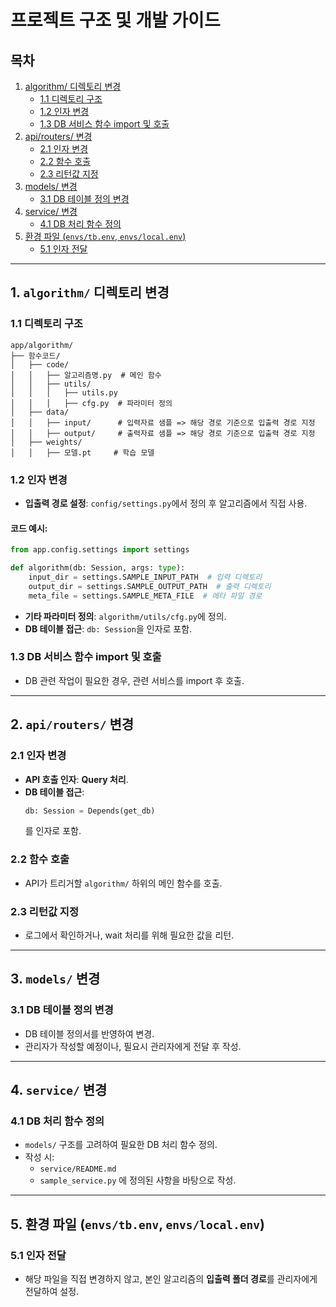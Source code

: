 # 프로젝트 구조 및 개발 가이드
## 목차
1. [algorithm/ 디렉토리 변경](#1-algorithm-디렉토리-변경)
   - [1.1 디렉토리 구조](#11-디렉토리-구조)
   - [1.2 인자 변경](#12-인자-변경)
   - [1.3 DB 서비스 함수 import 및 호출](#13-db-서비스-함수-import-및-호출)
2. [api/routers/ 변경](#2-apirouters-변경)
   - [2.1 인자 변경](#21-인자-변경)
   - [2.2 함수 호출](#22-함수-호출)
   - [2.3 리턴값 지정](#23-리턴값-지정)
3. [models/ 변경](#3-models-변경)
   - [3.1 DB 테이블 정의 변경](#31-db-테이블-정의-변경)
4. [service/ 변경](#4-service-변경)
   - [4.1 DB 처리 함수 정의](#41-db-처리-함수-정의)
5. [환경 파일 (`envs/tb.env`, `envs/local.env`)](#5-환경-파일-envstbenv-envslocalenv)
   - [5.1 인자 전달](#51-인자-전달)

---
## 1. `algorithm/` 디렉토리 변경

### 1.1 디렉토리 구조
```
app/algorithm/
├── 함수코드/
│   ├── code/
│   │   ├── 알고리즘명.py  # 메인 함수
│   │   ├── utils/
│   │   │   ├── utils.py
│   │   │   ├── cfg.py  # 파라미터 정의
│   ├── data/
│   │   ├── input/      # 입력자료 샘플 => 해당 경로 기준으로 입출력 경로 지정
│   │   ├── output/     # 출력자료 샘플 => 해당 경로 기준으로 입출력 경로 지정
│   ├── weights/
│   │   ├── 모델.pt     # 학습 모델
```

### 1.2 인자 변경
- **입출력 경로 설정**: `config/settings.py`에서 정의 후 알고리즘에서 직접 사용.

#### 코드 예시:
```python
from app.config.settings import settings

def algorithm(db: Session, args: type):
    input_dir = settings.SAMPLE_INPUT_PATH  # 입력 디렉토리
    output_dir = settings.SAMPLE_OUTPUT_PATH  # 출력 디렉토리
    meta_file = settings.SAMPLE_META_FILE  # 메타 파일 경로
```

- **기타 파라미터 정의**: `algorithm/utils/cfg.py`에 정의.
- **DB 테이블 접근**: `db: Session`을 인자로 포함.

### 1.3 DB 서비스 함수 import 및 호출
- DB 관련 작업이 필요한 경우, 관련 서비스를 import 후 호출.

---

## 2. `api/routers/` 변경

### 2.1 인자 변경
- **API 호출 인자**: **Query 처리**.
- **DB 테이블 접근**: 
  ```python
  db: Session = Depends(get_db)
  ```
  를 인자로 포함.

### 2.2 함수 호출
- API가 트리거할 `algorithm/` 하위의 메인 함수를 호출.

### 2.3 리턴값 지정
- 로그에서 확인하거나, wait 처리를 위해 필요한 값을 리턴.

---

## 3. `models/` 변경

### 3.1 DB 테이블 정의 변경
- DB 테이블 정의서를 반영하여 변경.
- 관리자가 작성할 예정이나, 필요시 관리자에게 전달 후 작성.

---

## 4. `service/` 변경

### 4.1 DB 처리 함수 정의
- `models/` 구조를 고려하여 필요한 DB 처리 함수 정의.
- 작성 시:
  - `service/README.md`
  - `sample_service.py`
  에 정의된 사항을 바탕으로 작성.

---

## 5. 환경 파일 (`envs/tb.env`, `envs/local.env`)

### 5.1 인자 전달
- 해당 파일을 직접 변경하지 않고, 본인 알고리즘의 **입출력 폴더 경로**를 관리자에게 전달하여 설정.

